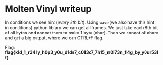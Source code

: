 # Molten Vinyl writeup
In conditions we see hint (_every 8th bit_). Using `wave` (we also have this hint in conditions) python library we can get all frames. We just take each 8th bit of all bytes and concat them to make 1 byte (char). Then we concat all chars and get a big output, where we can CTRL+F flag.

Flag: **flag{k1d_1_r34lly_h0p3_y0u_d1dn7_c0ll3c7_7h15_m0l73n_fl4g_by_y0ur53lf}**
